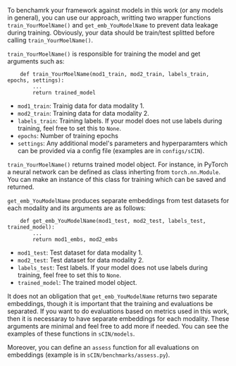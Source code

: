 To benchamrk your framework against models in this work (or any models in general), you can use our approach, writting two wrapper functions `train_YourMoelName()` and `get_emb_YouModelName` to prevent data leakage during training. Obviously, your data should be train/test splitted before calling `train_YourMoelName()`.

`train_YourMoelName()` is responsible for training the model and get arguments such as:
```
    def train_YourMoelName(mod1_train, mod2_train, labels_train, epochs, settings):
        ...
        return trained_model
```
- `mod1_train`: Trainig data for data modality 1.
- `mod2_train`: Training data for data modality 2.
- `labels_train`: Training labels. If your model does not use labels during training, feel free to set this to `None`.
- `epochs`: Number of training epochs
- `settings`: Any additional model's parameters and hyperparamters which can be provided via a config file (examples are in `configs/sCIN`).

`train_YourMoelName()` returns trained model object. For instance, in PyTorch a neural network can be defined as class inherting from `torch.nn.Module`. You can make an instance of this class for training which can be saved and returned.

`get_emb_YouModelName` produces separate embeddings from test datasets for each modality and its arguments are as follows:
```
    def get_emb_YouModelName(mod1_test, mod2_test, labels_test, trained_model):
        ...
        return mod1_embs, mod2_embs
```
- `mod1_test`: Test dataset for data modality 1.
- `mod2_test`: Test dataset for data modality 2.
- `labels_test`: Test labels. If your model does not use labels during training, feel free to set this to `None`.
- `trained_model`: The trained model object.

It does not an obligation that `get_emb_YouModelName` returns two separate embeddings, though it is important that the training and evaluations be separated. If you want to do evaluations based on metrics used in this work, then it is necessaray to have separate embeddings for each modality.
These arguments are minimal and feel free to add more if needed. You can see the examples of these functions in `sCIN/models`.

Moreover, you can define an `assess` function for all evaluations on embeddings (example is in `sCIN/benchmarks/assess.py`).